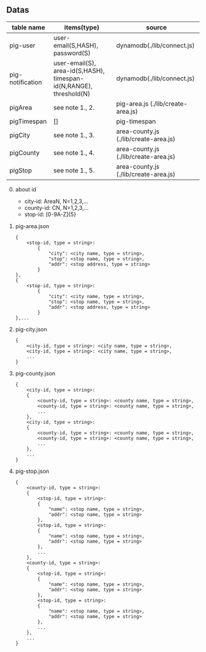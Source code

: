 ## Datas
|table name| items(type) | source |
|----------|-------------|--------|
| pig-user | user-email(S,HASH), password(S) | dynamodb(./lib/connect.js)|
|pig-notification| user-email(S), area-id(S,HASH), timespan-id(N,RANGE), threshold(N)|dynamodb(./lib/connect.js)
| pigArea | see note 1., 2. | pig-area.js (./lib/create-area.js) |
| pigTimespan | [] |pig-timespan |
| pigCity | see note 1., 3.| area-county.js (./lib/create-area.js) |
| pigCounty | see note 1., 4.| area-county.js (./lib/create-area.js) |
| pigStop | see note 1., 5.| area-county.js (./lib/create-area.js) |

0. about id
	* city-id: AreaN, N=1,2,3,...
	* county-id: CN, N=1,2,3,...
	* stop-id: [0-9A-Z]{5}
1. pig-area.json
	
	```
	{
		<stop-id, type = string>:
			{
				"city": <city name, type = string>,
				"stop": <stop name, type = string>,
				"addr": <stop address, type = string>
			}
	},
	{
		<stop-id, type = string>:
			{
				"city": <city name, type = string>,
				"stop": <stop name, type = string>,
				"addr": <stop address, type = string>
			}
	},...	
	```


2. pig-city.json

	```
	{
		<city-id, type = string>: <city name, type = string>,
		<city-id, type = string>: <city name, type = string>,
		...		
	} 
	```

3. pig-county.json

	```
	{
		<city-id, type = string>: 
		{
			<county-id, type = string>: <county name, type = string>,
			<county-id, type = string>: <county name, type = string>,
			...	
		},
		<city-id, type = string>: 
		{
			<county-id, type = string>: <county name, type = string>,
			<county-id, type = string>: <county name, type = string>,
			...	
		},
		...
	} 
	```
	
3. pig-stop.json

	```
	{
		<county-id, type = string>: 
		{
			<stop-id, type = string>:
			{
				"name": <stop name, type = string>,
				"addr": <stop name, type = string>
			},
			<stop-id, type = string>:
			{
				"name": <stop name, type = string>,
				"addr": <stop name, type = string>
			},
			...
		},
		<county-id, type = string>: 
		{
			<stop-id, type = string>:
			{
				"name": <stop name, type = string>,
				"addr": <stop name, type = string>
			},
			<stop-id, type = string>:
			{
				"name": <stop name, type = string>,
				"addr": <stop name, type = string>
			},
			...
		},
		...
	} 
	```